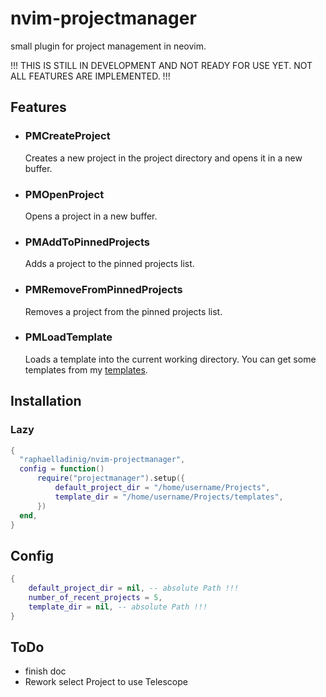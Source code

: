 # nvim-projectmanager

small plugin for project management in neovim.

!!! THIS IS STILL IN DEVELOPMENT AND NOT READY FOR USE YET. NOT ALL FEATURES ARE IMPLEMENTED. !!!

## Features

- ### PMCreateProject

  Creates a new project in the project directory and opens it in a new buffer.

- ### PMOpenProject

  Opens a project in a new buffer.

- ### PMAddToPinnedProjects

  Adds a project to the pinned projects list.

- ### PMRemoveFromPinnedProjects

  Removes a project from the pinned projects list.

- ### PMLoadTemplate

  Loads a template into the current working directory.
  You can get some templates from my [templates](https://github.com/raphaelladinig/templates).

## Installation

### Lazy

```lua
{
  "raphaelladinig/nvim-projectmanager",
  config = function()
      require("projectmanager").setup({
          default_project_dir = "/home/username/Projects",
          template_dir = "/home/username/Projects/templates",
      })
  end,
}
```

## Config

```lua
{
    default_project_dir = nil, -- absolute Path !!!
    number_of_recent_projects = 5,
    template_dir = nil, -- absolute Path !!!
}
```

## ToDo

- finish doc
- Rework select Project to use Telescope
